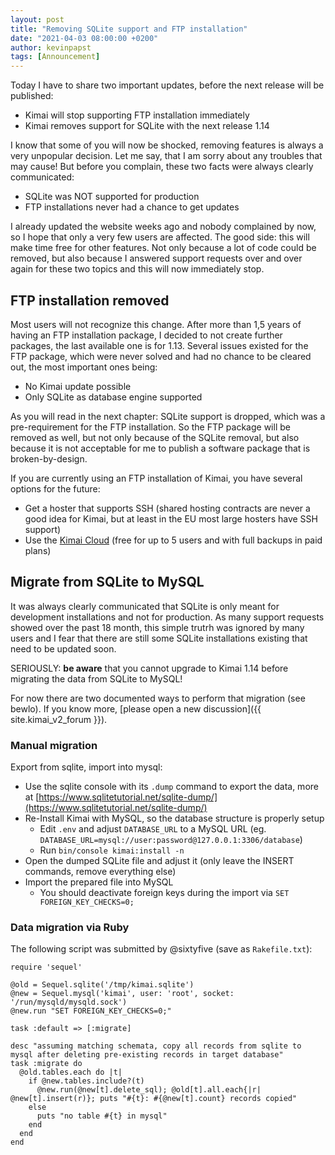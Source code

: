```yaml
---
layout: post
title: "Removing SQLite support and FTP installation"
date: "2021-04-03 08:00:00 +0200"
author: kevinpapst
tags: [Announcement]
---
```


Today I have to share two important updates, before the next release will be published: 

- Kimai will stop supporting FTP installation immediately
- Kimai removes support for SQLite with the next release 1.14

I know that some of you will now be shocked, removing features is always a very unpopular decision. 
Let me say, that I am sorry about any troubles that may cause! 
But before you complain, these two facts were always clearly communicated:

- SQLite was NOT supported for production
- FTP installations never had a chance to get updates

I already updated the website weeks ago and nobody complained by now, so I hope that only a very few users are affected. 
The good side: this will make time free for other features.
Not only because a lot of code could be removed, but also because I answered support requests over and over again for 
these two topics and this will now immediately stop. 

## FTP installation removed

Most users will not recognize this change. After more than 1,5 years of having an FTP installation package, I decided to 
not create further packages, the last available one is for 1.13.
Several issues existed for the FTP package, which were never solved and had no chance to be cleared out, the most important ones being:

- No Kimai update possible
- Only SQLite as database engine supported

As you will read in the next chapter: SQLite support is dropped, which was a pre-requirement for the FTP installation. 
So the FTP package will be removed as well, but not only because of the SQLite removal, but also because it is not acceptable 
for me to publish a software package that is broken-by-design.

If you are currently using an FTP installation of Kimai, you have several options for the future:

- Get a hoster that supports SSH (shared hosting contracts are never a good idea for Kimai, but at least in the EU most large hosters have SSH support)
- Use the [Kimai Cloud](https://www.kimai.cloud) (free for up to 5 users and with full backups in paid plans)

## Migrate from SQLite to MySQL

It was always clearly communicated that SQLite is only meant for development installations and not for production.
As many support requests showed over the past 18 month, this simple trutrh was ignored by many users and I fear that there 
are still some SQLite installations existing that need to be updated soon.

SERIOUSLY: **be aware** that you cannot upgrade to Kimai 1.14 before migrating the data from SQLite to MySQL!

For now there are two documented ways to perform that migration (see bewlo). 
If you know more, [please open a new discussion]({{ site.kimai_v2_forum }}).

### Manual migration

Export from sqlite, import into mysql:

- Use the sqlite console with its `.dump` command to export the data, more at [https://www.sqlitetutorial.net/sqlite-dump/](https://www.sqlitetutorial.net/sqlite-dump/)
- Re-Install Kimai with MySQL, so the database structure is properly setup
    - Edit `.env` and adjust `DATABASE_URL` to a MySQL URL (eg. `DATABASE_URL=mysql://user:password@127.0.0.1:3306/database`)
    - Run `bin/console kimai:install -n`
- Open the dumped SQLite file and adjust it (only leave the INSERT commands, remove everything else)
- Import the prepared file into MySQL
    - You should deactivate foreign keys during the import via `SET FOREIGN_KEY_CHECKS=0;`

### Data migration via Ruby

The following script was submitted by @sixtyfive (save as `Rakefile.txt`):

```
require 'sequel'

@old = Sequel.sqlite('/tmp/kimai.sqlite')
@new = Sequel.mysql('kimai', user: 'root', socket: '/run/mysqld/mysqld.sock')
@new.run "SET FOREIGN_KEY_CHECKS=0;"

task :default => [:migrate]

desc "assuming matching schemata, copy all records from sqlite to mysql after deleting pre-existing records in target database"
task :migrate do
  @old.tables.each do |t|
    if @new.tables.include?(t)
      @new.run(@new[t].delete_sql); @old[t].all.each{|r| @new[t].insert(r)}; puts "#{t}: #{@new[t].count} records copied"
    else
      puts "no table #{t} in mysql"
    end
  end
end
```



